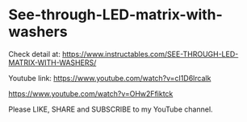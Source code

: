 # See-through-LED-matrix-with-washers

Check detail at: https://www.instructables.com/SEE-THROUGH-LED-MATRIX-WITH-WASHERS/

Youtube link:
https://www.youtube.com/watch?v=cI1D6lrcalk

https://www.youtube.com/watch?v=OHw2Ffiktck

Please LIKE, SHARE and SUBSCRIBE to my YouTube channel.
